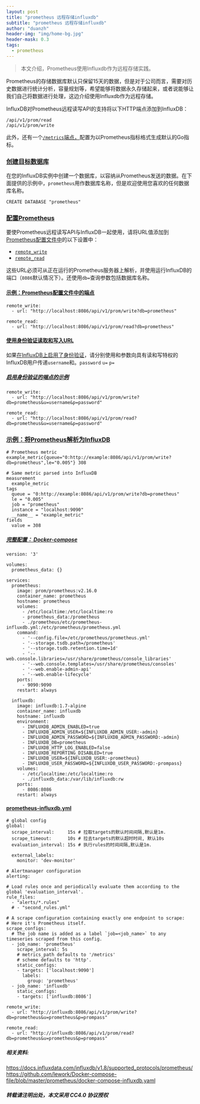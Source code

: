 ```yaml
---
layout: post
title: "prometheus 远程存储influxdb"
subtitle: "prometheus 远程存储influxdb"
author: "duanzh"
header-img: "img/home-bg.jpg"
header-mask: 0.3
tags:
  - prometheus
---
```


> 本文介绍，Prometheus使用Influxdb作为远程存储实践。

Prometheus的存储数据库默认只保留15天的数据，但是对于公司而言，需要对历史数据进行统计分析，容量规划等，希望能够将数据永久存储起来，或者说能够让我们自己将数据进行处理，这边介绍使用Influxdb作为远程存储。

InfluxDB对Prometheus远程读写API的支持将以下HTTP端点添加到InfluxDB：
```
/api/v1/prom/read
/api/v1/prom/write
```
此外，还有一个[`/metrics`端点，](https://docs.influxdata.com/influxdb/v1.8/administration/server_monitoring/#influxdb-metrics-http-endpoint)配置为以Prometheus指标格式生成默认的Go指标。

### [创建目标数据库](https://docs.influxdata.com/influxdb/v1.8/supported_protocols/prometheus/#create-a-target-database)

在您的InfluxDB实例中创建一个数据库，以容纳从Prometheus发送的数据。在下面提供的示例中，`prometheus`用作数据库名称，但是欢迎使用您喜欢的任何数据库名称。

```
CREATE DATABASE "prometheus"
```

### [配置Prometheus](https://docs.influxdata.com/influxdb/v1.8/supported_protocols/prometheus/#configuration)

要使Prometheus远程读写API与InfluxDB一起使用，请将URL值添加到[Prometheus配置文件中](https://prometheus.io/docs/prometheus/latest/configuration/configuration/#configuration-file)的以下设置中：

*   [`remote_write`](https://prometheus.io/docs/prometheus/latest/configuration/configuration/#%3Cremote_write%3E)
*   [`remote_read`](https://prometheus.io/docs/prometheus/latest/configuration/configuration/#%3Cremote_read%3E)

这些URL必须可从正在运行的Prometheus服务器上解析，并使用运行InfluxDB的端口（`8086`默认情况下）。还使用`db=`查询参数包括数据库名称。

#### [示例：Prometheus配置文件中的端点](https://docs.influxdata.com/influxdb/v1.8/supported_protocols/prometheus/#example-endpoints-in-prometheus-configuration-file)

```
remote_write:
  - url: "http://localhost:8086/api/v1/prom/write?db=prometheus"

remote_read:
  - url: "http://localhost:8086/api/v1/prom/read?db=prometheus"
```
#### [使用身份验证读取和写入URL](https://docs.influxdata.com/influxdb/v1.8/supported_protocols/prometheus/#read-and-write-urls-with-authentication)

如果[在InfluxDB上启用了身份验证](https://docs.influxdata.com/influxdb/v1.8/administration/authentication_and_authorization/)，请分别使用和参数向具有读和写特权的InfluxDB用户传递`username`和。`password` `u=` `p=`

##### [启用身份验证的端点的示例](https://docs.influxdata.com/influxdb/v1.8/supported_protocols/prometheus/#examples-of-endpoints-with-authentication-enabled)

```
remote_write:
  - url: "http://localhost:8086/api/v1/prom/write?db=prometheus&u=username&p=password"

remote_read:
  - url: "http://localhost:8086/api/v1/prom/read?db=prometheus&u=username&p=password"
```

### [示例：将Prometheus解析为InfluxDB](https://docs.influxdata.com/influxdb/v1.8/supported_protocols/prometheus/#example-parse-prometheus-to-influxdb)

```
# Prometheus metric
example_metric{queue="0:http://example:8086/api/v1/prom/write?db=prometheus",le="0.005"} 308

# Same metric parsed into InfluxDB
measurement
  example_metric
tags
  queue = "0:http://example:8086/api/v1/prom/write?db=prometheus"
  le = "0.005"
  job = "prometheus"
  instance = "localhost:9090"
  __name__ = "example_metric"
fields
  value = 308
```

##### [完整配置： Docker-compose](https://github.com/lework/Docker-compose-file/blob/master/prometheus/docker-compose-influxdb.yaml)

```
version: '3'

volumes:
  prometheus_data: {}

services:
  prometheus:
    image: prom/prometheus:v2.16.0
    container_name: prometheus
    hostname: prometheus
    volumes:
      - /etc/localtime:/etc/localtime:ro
      - prometheus_data:/prometheus
      - ./prometheus/etc/prometheus-influxdb.yml:/etc/prometheus/prometheus.yml
    command:
      - '--config.file=/etc/prometheus/prometheus.yml'
      - '--storage.tsdb.path=/prometheus'
      - '--storage.tsdb.retention.time=1d'
      - '--web.console.libraries=/usr/share/prometheus/console_libraries'
      - '--web.console.templates=/usr/share/prometheus/consoles'
      - '--web.enable-admin-api'
      - '--web.enable-lifecycle'
    ports:
      - 9090:9090
    restart: always

  influxdb:
    image: influxdb:1.7-alpine
    container_name: influxdb
    hostname: influxdb
    environment:
      - INFLUXDB_ADMIN_ENABLED=true 
      - INFLUXDB_ADMIN_USER=${INFLUXDB_ADMIN_USER:-admin}
      - INFLUXDB_ADMIN_PASSWORD=${INFLUXDB_ADMIN_PASSWORD:-admin}
      - INFLUXDB_DB=prometheus
      - INFLUXDB_HTTP_LOG_ENABLED=false
      - INFLUXDB_REPORTING_DISABLED=true
      - INFLUXDB_USER=${INFLUXDB_USER:-prometheus}
      - INFLUXDB_USER_PASSWORD=${INFLUXDB_USER_PASSWORD:-prompass}
    volumes:
      - /etc/localtime:/etc/localtime:ro
      - ./influxdb_data:/var/lib/influxdb:rw
    ports:
      - 8086:8086
    restart: always
```

#### [prometheus-influxdb.yml](https://github.com/lework/Docker-compose-file/blob/master/prometheus/prometheus/etc/prometheus-influxdb.yml)
```
# global config
global:
  scrape_interval:     15s # 拉取targets的默认时间间隔,默认是1m.
  scrape_timeout:      10s # 拉去targets的默认超时时间, 默认10s
  evaluation_interval: 15s # 执行rules的时间间隔,默认是1m.

  external_labels:
    monitor: 'dev-monitor'

# Alertmanager configuration
alerting:

# Load rules once and periodically evaluate them according to the global 'evaluation_interval'.
rule_files:
  - "alerts/*.rules"
  # - "second_rules.yml"

# A scrape configuration containing exactly one endpoint to scrape:
# Here it's Prometheus itself.
scrape_configs:
  # The job name is added as a label `job=<job_name>` to any timeseries scraped from this config.
  - job_name: 'prometheus'
    scrape_interval: 5s
    # metrics_path defaults to '/metrics'
    # scheme defaults to 'http'.
    static_configs:
    - targets: ['localhost:9090']
      labels:
        group: 'prometheus'
  - job_name: 'influxdb'
    static_configs:
    - targets: ['influxdb:8086']

remote_write:
  - url: "http://influxdb:8086/api/v1/prom/write?db=prometheus&u=prometheus&p=prompass"

remote_read:
  - url: "http://influxdb:8086/api/v1/prom/read?db=prometheus&u=prometheus&p=prompass"
```

##### 相关资料:
https://docs.influxdata.com/influxdb/v1.8/supported_protocols/prometheus/
https://github.com/lework/Docker-compose-file/blob/master/prometheus/docker-compose-influxdb.yaml

##### 转载请注明出处，本文采用 CC4.0 协议授权
